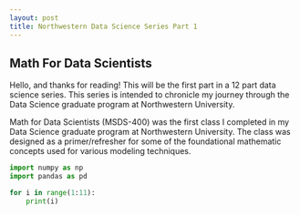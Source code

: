 ```yaml
---
layout: post
title: Northwestern Data Science Series Part 1
---
```

## Math For Data Scientists
Hello, and thanks for reading!  This will be the first part in a 12 part data science series.  This series is intended to chronicle my journey through the Data Science graduate program at Northwestern University.

Math for Data Scientists (MSDS-400) was the first class I completed in my Data Science graduate program at Northwestern University.  The class was designed as a primer/refresher for some of the foundational mathematic concepts used for various modeling techniques.

```python
import numpy as np
import pandas as pd

for i in range(1:11):
	print(i)
```
<!--stackedit_data:
eyJoaXN0b3J5IjpbMTM0NzMzNTI1NV19
-->